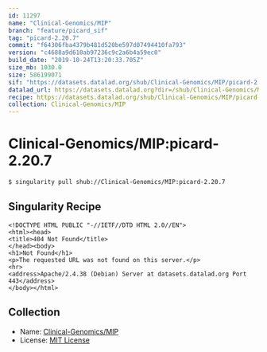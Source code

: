 ```yaml
---
id: 11297
name: "Clinical-Genomics/MIP"
branch: "feature/picard_sif"
tag: "picard-2.20.7"
commit: "f64306fba4379b481d520be597d07494410fa793"
version: "c4688a9d610ab97236c9c2a6b4a59ec0"
build_date: "2019-10-24T13:20:33.705Z"
size_mb: 1030.0
size: 586199071
sif: "https://datasets.datalad.org/shub/Clinical-Genomics/MIP/picard-2.20.7/2019-10-24-f64306fb-c4688a9d/c4688a9d610ab97236c9c2a6b4a59ec0.sif"
datalad_url: https://datasets.datalad.org?dir=/shub/Clinical-Genomics/MIP/picard-2.20.7/2019-10-24-f64306fb-c4688a9d/
recipe: https://datasets.datalad.org/shub/Clinical-Genomics/MIP/picard-2.20.7/2019-10-24-f64306fb-c4688a9d/Singularity
collection: Clinical-Genomics/MIP
---
```


# Clinical-Genomics/MIP:picard-2.20.7

```bash
$ singularity pull shub://Clinical-Genomics/MIP:picard-2.20.7
```

## Singularity Recipe

```singularity
<!DOCTYPE HTML PUBLIC "-//IETF//DTD HTML 2.0//EN">
<html><head>
<title>404 Not Found</title>
</head><body>
<h1>Not Found</h1>
<p>The requested URL was not found on this server.</p>
<hr>
<address>Apache/2.4.38 (Debian) Server at datasets.datalad.org Port 443</address>
</body></html>
```

## Collection

 - Name: [Clinical-Genomics/MIP](https://github.com/Clinical-Genomics/MIP)
 - License: [MIT License](https://api.github.com/licenses/mit)

